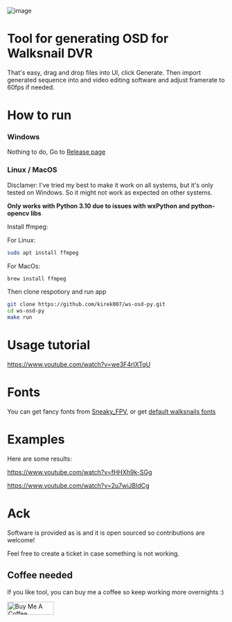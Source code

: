 ![image](https://user-images.githubusercontent.com/1878027/210377476-0ca2a14e-71d7-40d8-add5-3d5d6f00a006.png)

# Tool for generating OSD for Walksnail DVR

That's easy, drag and drop files into UI, click Generate.
Then import generated sequence into and video editing software and adjust framerate to 60fps if needed.

# How to run

### Windows
Nothing to do, Go to [Release page](https://github.com/kirek007/ws-osd-py/releases)

### Linux / MacOS

Disclamer: I've tried my best to make it work on all systems, but it's only tested on Windows. So it might not work as expected 
on other systems.

**Only works with Python 3.10 due to issues with wxPython and python-opencv libs**

Install ffmpeg:

For Linux:
```bash
sudo apt install ffmpeg 
```

For MacOs:
```bash
brew install ffmpeg
```

Then clone respotiory and run app

```bash
git clone https://github.com/kirek007/ws-osd-py.git
cd ws-osd-py
make run
```

# Usage tutorial

https://www.youtube.com/watch?v=we3F4rIXTqU

# Fonts
You can get fancy fonts from [Sneaky_FPV](https://sites.google.com/view/sneaky-fpv/home?pli=1), or get [default walksnails fonts](https://drive.google.com/file/d/1c3CRgXYQaM3Tt4ukLSIvoogScQZs9w49/view)

# Examples
Here are some results:

https://www.youtube.com/watch?v=fHHXh9k-SGg

https://www.youtube.com/watch?v=2u7wiJBIdCg

# Ack
Software is provided as is and it is open sourced so contributions are welcome! 

Feel free to create a ticket in case something is not working. 


## Coffee needed
If you like tool, you can buy me a coffee so keep working more overnights :) 

<a href="https://www.buymeacoffee.com/kirek" target="_blank"><img src="https://cdn.buymeacoffee.com/buttons/v2/default-yellow.png" alt="Buy Me A Coffee" style="height: 30px !important;width: 108 !important;" ></a>